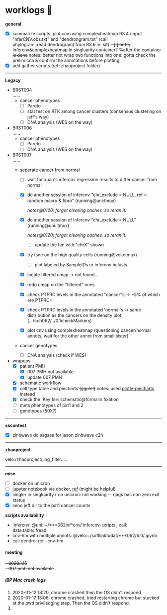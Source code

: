 # worklogs  :book:

**general**

- [x] summarize scripts: plot cnv using complexheatmap R3.4 (input "nferCNV.obs.txt" and "dendrongram.txt" (call phylogram::read.dendrogram) from R3.6 in .sif)
  ~~- [ ] or try Infercnv&complexheatmap in singluarity container? %after the container is done~~ notes: better not wrap two functions into one: gotta check the prelim cna & confirm the annotations before plotting  
- [x] add gather scripts (ref: zhaoproject folder)

------
**Legacy**  

- BRST004  
  ……  
  - cancer phenotypes
    - [ ] Pareto  
    - [ ] stat test on RTK among cancer clusters  (consensus clustering on jeff's way)
    - [ ] DNA analysis (WES on the way)
- BRST006  
  ……  
  - cancer phenotypes
    - [ ] Pareto  
    - [ ] DNA analysis (WES on the way)
- BRST007  
  ……  
  - seperate cancer from normal
    - [ ] wait for xuan's infercnv regression results to differ cancer from normal  
    
    - [x] do another session of infercnv "chr_exclude = NULL, ref = random macro & fibro" (running@uni:tmux)
    
      _notes@0120: forgot clearing caches, so reran it._
    
    - [x] do another session of infercnv "chr_exclude = NULL" (running@uni: tmux)
      
      _notes@0120: forgot clearing caches, so reran it._
      
      - [ ] update the hm with "chrX" shown 
      
    - [x] try tsne on the high quality cells (running@velo:tmux)
      
      - [ ] plot labeled by SampleIDs or infercnv hclusts. 
      
    - [x] locate filtered umap &rarr; not found... 
    
    - [x] redo umap on the "filtered" ones
    
    - [x] check PTPRC levels in the annotated "cancer"s &rarr; ~5% of which are PTPRC+
    
    - [x] check PTPRC levels in the annotated 'normal's &rarr; same distribution as the cancers on the density plot (.../coh062/../0.1checkMarkers)
    
    - [x] plot cnv using complexheatmap (questioning cancer/normal annots, wait for the other annot from small sister) 
  - cancer genotypes
    
    - [ ] DNA analysis (check if WES)
- wrapups  
  - [x] patient PMH  
    - [x] 007 PMH not available
    - [x] update 007 PMH
  - [x] schematic workflow
  - [x] cell type table and piecharts ~~(ggplot)~~ notes: used [plotly-piecharts](https://plot.ly/r/pie-charts/) instead
  - [x] check the .Key file: schematic@formalin fixation
  - [ ] mets phenotypes of pat1 and 2
  - [ ] genotypes (50X?)

------
**sscontest**

  - [x] zinbwave do ssgsea for jason zinbwave c2h  

------
**zhaoproject**

velo:/zhaoproject/jing_filter.....

------

**misc**  

  - [ ] docker on unicron
  - [ ] jupyter notebook via docker,  [ref](https://www.dataquest.io/blog/docker-data-science/) (might be helpful)
  - [x] singler in singluarity r on unicron: not working -- rjags has non zero exit status
  - [x] send jeff dir to the pat1 cancer counts

**scripts availability**

- infercnv: @uni: ~/***062inf\*cnv/'infercnv-scripts', call: data.table::fread
- cnv-hm with multiple annots: @velo:~/softlinktodat/***062/6.0/.ipynb
- call dendro: ref--cnv-hm



#### meeting

~~- 2020.1.15~~  
  ~~- 007 pmh not available~~

##### IBP Mac crash logs

1. 2020-01-12 18:20, chrome crashed then the OS didn't respond
2. 2020-01-17 13:06, chrome crashed, tried restarting chrome but stucked at the pwd priviledging step. Then the OS didn't respond.  
3. 

